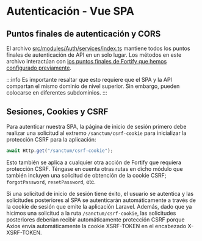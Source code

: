 # Autenticación - Vue SPA

## Puntos finales de autenticación y CORS

El archivo [src/modules/Auth/services/index.ts](https://github.com/CaribesTIC/laravuel-spa/blob/main/src/modules/Auth/services/index.ts) mantiene todos los puntos finales de autenticación de API en un solo lugar. Los métodos en este archivo interactúan con [los puntos finales de Fortify que hemos configurado previamente](../laravel-11/laravel-authentication.html#configuracion-de-fortify).

:::info
Es importante resaltar que esto requiere que el SPA y la API compartan el mismo dominio de nivel superior. Sin embargo, pueden colocarse en diferentes subdominios.
:::

## Sesiones, Cookies y CSRF

Para autenticar nuestra SPA, la página de inicio de sesión primero debe realizar una solicitud al extremo `/sanctum/csrf-cookie` para inicializar la protección CSRF para la aplicación:


```ts
await Http.get("/sanctum/csrf-cookie");
```

Esto también se aplica a cualquier otra acción de Fortify que requiera protección CSRF. Téngase en cuenta otras rutas en dicho módulo que también incluyen una solicitud de obtención de la cookie CSRF; `forgotPassword`, `resetPassword`, etc.

Si una solicitud de inicio de sesión tiene éxito, el usuario se autentica y las solicitudes posteriores al SPA se autenticarán automáticamente a través de la cookie de sesión que emite la aplicación Laravel. Además, dado que ya hicimos una solicitud a la ruta `/sanctum/csrf-cookie`, las solicitudes posteriores deberían recibir automáticamente protección CSRF porque Axios envía automáticamente la cookie XSRF-TOKEN en el encabezado X-XSRF-TOKEN.

